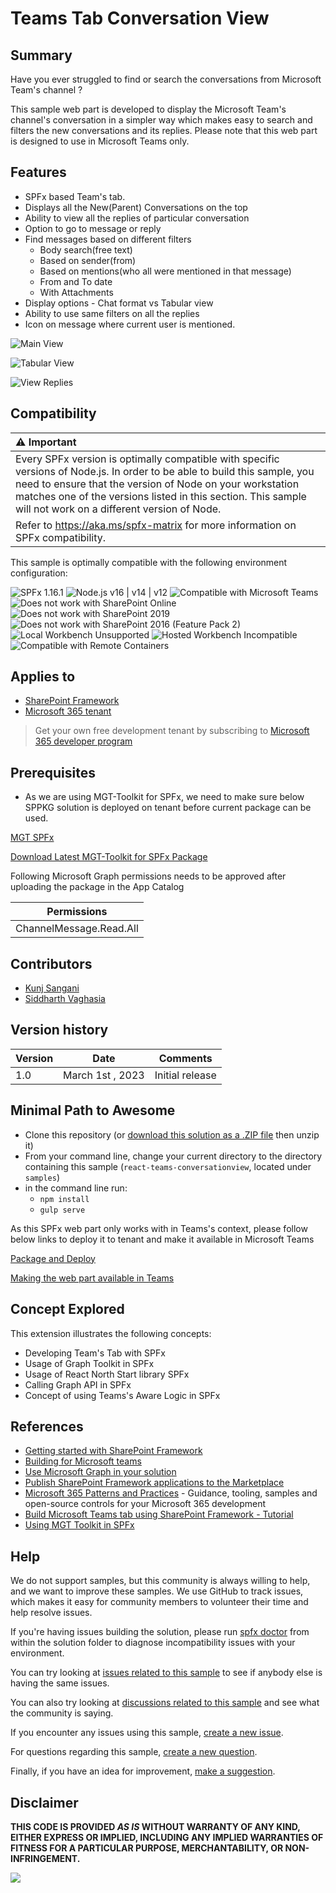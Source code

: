 # Teams Tab Conversation View

## Summary

Have you ever struggled to find or search the conversations from Microsoft Team's channel ?

This sample web part is developed to display the Microsoft Team's channel's conversation in a simpler way which makes easy to search and filters the new conversations and its replies. Please note that this web part is designed to use in Microsoft Teams only.

## Features

- SPFx based Team's tab.
- Displays all the New(Parent) Conversations on the top
- Ability to view all the replies of particular conversation
- Option to go to message or reply
- Find messages based on different filters
  - Body search(free text)
  - Based on sender(from)
  - Based on mentions(who all were mentioned in that message)
  - From and To date
  - With Attachments
- Display options - Chat format vs  Tabular view
- Ability to use same filters on all the replies
- Icon on message where current user is mentioned.

![Main View](./assets/1.png)

![Tabular View](./assets/2.png)

![View Replies](./assets/3.png)

## Compatibility

| :warning: Important          |
|:---------------------------|
| Every SPFx version is optimally compatible with specific versions of Node.js. In order to be able to build this sample, you need to ensure that the version of Node on your workstation matches one of the versions listed in this section. This sample will not work on a different version of Node.|
|Refer to <https://aka.ms/spfx-matrix> for more information on SPFx compatibility.   |

This sample is optimally compatible with the following environment configuration:

![SPFx 1.16.1](https://img.shields.io/badge/SPFx-1.16.1-green.svg)
![Node.js v16 | v14 | v12](https://img.shields.io/badge/Node.js-v16%20%7C%20v14%20%7C%20v12-green.svg)
![Compatible with Microsoft Teams](https://img.shields.io/badge/Microsoft%20Teams-Compatible-green.svg)
![Does not work with SharePoint Online](https://img.shields.io/badge/SharePoint%20Online-Incompatible-red.svg "Only works in Teams")
![Does not work with SharePoint 2019](https://img.shields.io/badge/SharePoint%20Server%202019-Incompatible-red.svg "SharePoint Server 2019 requires SPFx 1.4.1 or lower")
![Does not work with SharePoint 2016 (Feature Pack 2)](https://img.shields.io/badge/SharePoint%20Server%202016%20(Feature%20Pack%202)-Incompatible-red.svg "SharePoint Server 2016 Feature Pack 2 requires SPFx 1.1")
![Local Workbench Unsupported](https://img.shields.io/badge/Local%20Workbench-Unsupported-red.svg "Local workbench is no longer available as of SPFx 1.13 and above")
![Hosted Workbench Incompatible](https://img.shields.io/badge/Hosted%20Workbench-Incompatible-red.svg)
![Compatible with Remote Containers](https://img.shields.io/badge/Remote%20Containers-Compatible-green.svg)

## Applies to

- [SharePoint Framework](https://aka.ms/spfx)
- [Microsoft 365 tenant](https://docs.microsoft.com/sharepoint/dev/spfx/set-up-your-developer-tenant)

> Get your own free development tenant by subscribing to [Microsoft 365 developer program](https://aka.ms/m365/devprogram)

## Prerequisites

- As we are using MGT-Toolkit for SPFx, we need to make sure below SPPKG solution is deployed on tenant before current package can be used.

[MGT SPFx](https://learn.microsoft.com//graph/toolkit/get-started/mgt-spfx#prerequisites)

[Download Latest MGT-Toolkit for SPFx Package](https://github.com/microsoftgraph/microsoft-graph-toolkit/releases)


Following Microsoft Graph permissions needs to be approved after uploading the package in the App Catalog

| Permissions         |
|---------------------|
| ChannelMessage.Read.All           |

## Contributors

- [Kunj Sangani](https://github.com/kunj-sangani)
- [Siddharth Vaghasia](https://github.com/siddharth-vaghasia)

## Version history

| Version | Date             | Comments        |
| ------- | ---------------- | --------------- |
| 1.0     | March 1st , 2023 | Initial release |

## Minimal Path to Awesome

- Clone this repository (or [download this solution as a .ZIP file](https://pnp.github.io/download-partial/?url=https://github.com/pnp/sp-dev-fx-webparts/tree/main/samples/react-teams-conversationview) then unzip it)
- From your command line, change your current directory to the directory containing this sample (`react-teams-conversationview`, located under `samples`)
- in the command line run:
  - `npm install`
  - `gulp serve`

As this SPFx web part only works with in Teams's context, please follow below links to deploy it to tenant and make it available in Microsoft Teams

[Package and Deploy](https://learn.microsoft.com//sharepoint/dev/spfx/web-parts/get-started/using-web-part-as-ms-teams-tab#package-and-deploy-your-web-part-to-sharepoint)

[Making the web part available in Teams](https://learn.microsoft.com//sharepoint/dev/spfx/web-parts/get-started/using-web-part-as-ms-teams-tab#make-the-web-part-available-in-microsoft-teams)

## Concept Explored

This extension illustrates the following concepts:

- Developing Team's Tab with SPFx
- Usage of Graph Toolkit in SPFx
- Usage of React North Start library SPFx
- Calling Graph API in SPFx
- Concept of using Teams's Aware Logic in SPFx

## References

- [Getting started with SharePoint Framework](https://docs.microsoft.com/sharepoint/dev/spfx/set-up-your-developer-tenant)
- [Building for Microsoft teams](https://docs.microsoft.com/sharepoint/dev/spfx/build-for-teams-overview)
- [Use Microsoft Graph in your solution](https://docs.microsoft.com/sharepoint/dev/spfx/web-parts/get-started/using-microsoft-graph-apis)
- [Publish SharePoint Framework applications to the Marketplace](https://docs.microsoft.com/sharepoint/dev/spfx/publish-to-marketplace-overview)
- [Microsoft 365 Patterns and Practices](https://aka.ms/m365pnp) - Guidance, tooling, samples and open-source controls for your Microsoft 365 development
- [Build Microsoft Teams tab using SharePoint Framework - Tutorial](https://learn.microsoft.com/sharepoint/dev/spfx/web-parts/get-started/using-web-part-as-ms-teams-tab)
- [Using MGT Toolkit in SPFx](https://learn.microsoft.com//graph/toolkit/get-started/mgt-spfx)

## Help

We do not support samples, but this community is always willing to help, and we want to improve these samples. We use GitHub to track issues, which makes it easy for  community members to volunteer their time and help resolve issues.

If you're having issues building the solution, please run [spfx doctor](https://pnp.github.io/cli-microsoft365/cmd/spfx/spfx-doctor/) from within the solution folder to diagnose incompatibility issues with your environment.

You can try looking at [issues related to this sample](https://github.com/pnp/sp-dev-fx-webparts/issues?q=label%3A%22sample%3A%20react-teams-conversationview%22) to see if anybody else is having the same issues.

You can also try looking at [discussions related to this sample](https://github.com/pnp/sp-dev-fx-webparts/discussions?discussions_q=react-teams-conversationview) and see what the community is saying.

If you encounter any issues using this sample, [create a new issue](https://github.com/pnp/sp-dev-fx-webparts/issues/new?assignees=&labels=Needs%3A+Triage+%3Amag%3A%2Ctype%3Abug-suspected%2Csample%3A%20react-teams-conversationview&template=bug-report.yml&sample=react-teams-conversationview&authors=@kunj-sangani%20@siddharth-vaghasia&title=react-teams-conversationview%20-%20).

For questions regarding this sample, [create a new question](https://github.com/pnp/sp-dev-fx-webparts/issues/new?assignees=&labels=Needs%3A+Triage+%3Amag%3A%2Ctype%3Aquestion%2Csample%3A%20react-teams-conversationview&template=question.yml&sample=react-teams-conversationview&authors=@kunj-sangani%20@siddharth-vaghasia&title=react-teams-conversationview%20-%20).

Finally, if you have an idea for improvement, [make a suggestion](https://github.com/pnp/sp-dev-fx-webparts/issues/new?assignees=&labels=Needs%3A+Triage+%3Amag%3A%2Ctype%3Aenhancement%2Csample%3A%20react-teams-conversationview&template=suggestion.yml&sample=react-teams-conversationview&authors=@kunj-sangani%20@siddharth-vaghasia&title=react-teams-conversationview%20-%20).

## Disclaimer

**THIS CODE IS PROVIDED *AS IS* WITHOUT WARRANTY OF ANY KIND, EITHER EXPRESS OR IMPLIED, INCLUDING ANY IMPLIED WARRANTIES OF FITNESS FOR A PARTICULAR PURPOSE, MERCHANTABILITY, OR NON-INFRINGEMENT.**


![](https://m365-visitor-stats.azurewebsites.net/sp-dev-fx-webparts/samples/react-teams-conversationview)
